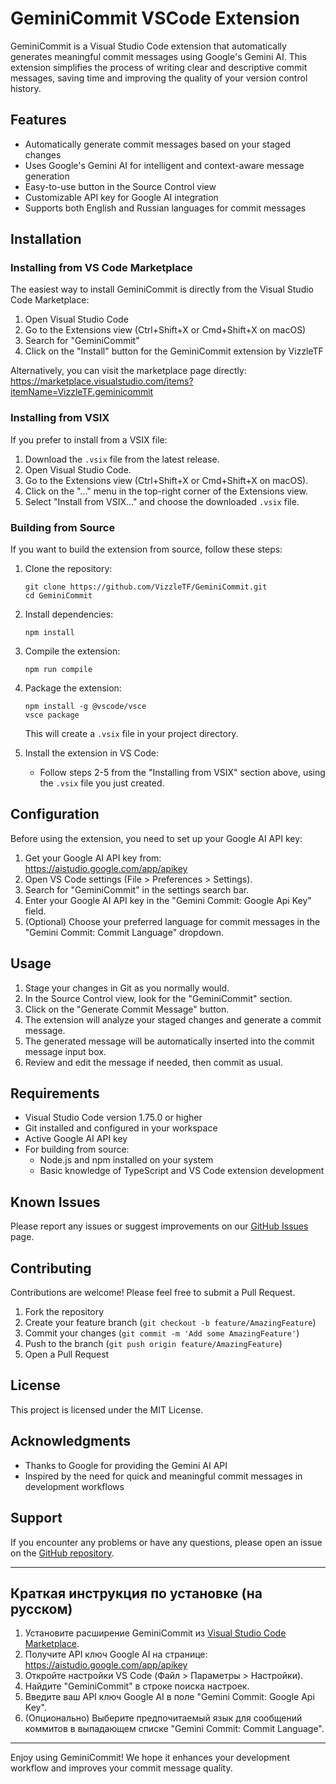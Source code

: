 # GeminiCommit VSCode Extension

GeminiCommit is a Visual Studio Code extension that automatically generates meaningful commit messages using Google's Gemini AI. This extension simplifies the process of writing clear and descriptive commit messages, saving time and improving the quality of your version control history.

## Features

- Automatically generate commit messages based on your staged changes
- Uses Google's Gemini AI for intelligent and context-aware message generation
- Easy-to-use button in the Source Control view
- Customizable API key for Google AI integration
- Supports both English and Russian languages for commit messages

## Installation

### Installing from VS Code Marketplace

The easiest way to install GeminiCommit is directly from the Visual Studio Code Marketplace:

1. Open Visual Studio Code
2. Go to the Extensions view (Ctrl+Shift+X or Cmd+Shift+X on macOS)
3. Search for "GeminiCommit"
4. Click on the "Install" button for the GeminiCommit extension by VizzleTF

Alternatively, you can visit the marketplace page directly:
https://marketplace.visualstudio.com/items?itemName=VizzleTF.geminicommit

### Installing from VSIX

If you prefer to install from a VSIX file:

1. Download the `.vsix` file from the latest release.
2. Open Visual Studio Code.
3. Go to the Extensions view (Ctrl+Shift+X or Cmd+Shift+X on macOS).
4. Click on the "..." menu in the top-right corner of the Extensions view.
5. Select "Install from VSIX..." and choose the downloaded `.vsix` file.

### Building from Source

If you want to build the extension from source, follow these steps:

1. Clone the repository:
   ```
   git clone https://github.com/VizzleTF/GeminiCommit.git
   cd GeminiCommit
   ```

2. Install dependencies:
   ```
   npm install
   ```

3. Compile the extension:
   ```
   npm run compile
   ```

4. Package the extension:
   ```
   npm install -g @vscode/vsce
   vsce package
   ```

   This will create a `.vsix` file in your project directory.

5. Install the extension in VS Code:
   - Follow steps 2-5 from the "Installing from VSIX" section above, using the `.vsix` file you just created.

## Configuration

Before using the extension, you need to set up your Google AI API key:

1. Get your Google AI API key from: https://aistudio.google.com/app/apikey
2. Open VS Code settings (File > Preferences > Settings).
3. Search for "GeminiCommit" in the settings search bar.
4. Enter your Google AI API key in the "Gemini Commit: Google Api Key" field.
5. (Optional) Choose your preferred language for commit messages in the "Gemini Commit: Commit Language" dropdown.

## Usage

1. Stage your changes in Git as you normally would.
2. In the Source Control view, look for the "GeminiCommit" section.
3. Click on the "Generate Commit Message" button.
4. The extension will analyze your staged changes and generate a commit message.
5. The generated message will be automatically inserted into the commit message input box.
6. Review and edit the message if needed, then commit as usual.

## Requirements

- Visual Studio Code version 1.75.0 or higher
- Git installed and configured in your workspace
- Active Google AI API key
- For building from source:
  - Node.js and npm installed on your system
  - Basic knowledge of TypeScript and VS Code extension development

## Known Issues

Please report any issues or suggest improvements on our [GitHub Issues](https://github.com/VizzleTF/GeminiCommit/issues) page.

## Contributing

Contributions are welcome! Please feel free to submit a Pull Request.

1. Fork the repository
2. Create your feature branch (`git checkout -b feature/AmazingFeature`)
3. Commit your changes (`git commit -m 'Add some AmazingFeature'`)
4. Push to the branch (`git push origin feature/AmazingFeature`)
5. Open a Pull Request

## License

This project is licensed under the MIT License.

## Acknowledgments

- Thanks to Google for providing the Gemini AI API
- Inspired by the need for quick and meaningful commit messages in development workflows

## Support

If you encounter any problems or have any questions, please open an issue on the [GitHub repository](https://github.com/VizzleTF/GeminiCommit/issues).

---

## Краткая инструкция по установке (на русском)

1. Установите расширение GeminiCommit из [Visual Studio Code Marketplace](https://marketplace.visualstudio.com/items?itemName=VizzleTF.geminicommit).
2. Получите API ключ Google AI на странице: https://aistudio.google.com/app/apikey
3. Откройте настройки VS Code (Файл > Параметры > Настройки).
4. Найдите "GeminiCommit" в строке поиска настроек.
5. Введите ваш API ключ Google AI в поле "Gemini Commit: Google Api Key".
6. (Опционально) Выберите предпочитаемый язык для сообщений коммитов в выпадающем списке "Gemini Commit: Commit Language".

---

Enjoy using GeminiCommit! We hope it enhances your development workflow and improves your commit message quality.